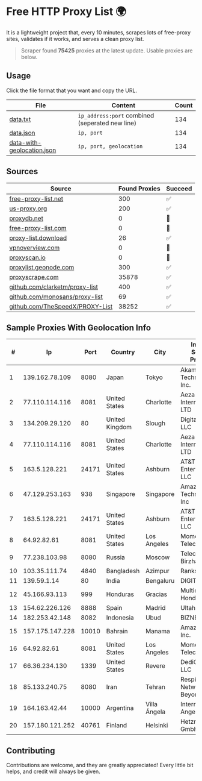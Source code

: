 
# Free HTTP Proxy List 🌍

It is a lightweight project that, every 10 minutes, scrapes lots of free-proxy sites, validates if it works, and serves a clean proxy list.


> Scraper found **75425** proxies at the latest update. Usable proxies are below.

## Usage

Click the file format that you want and copy the URL.


|File|Content|Count|
|----|-------|-----|
|[data.txt](https://raw.githubusercontent.com/themiralay/Proxy-List-World/master/data.txt)|`ip_address:port` combined (seperated new line)|134|
|[data.json](https://raw.githubusercontent.com/themiralay/Proxy-List-World/master/data.json)|`ip, port`|134|
|[data-with-geolocation.json](https://raw.githubusercontent.com/themiralay/Proxy-List-World/master/data-with-geolocation.json)|`ip, port, geolocation`|134|

## Sources

|Source|Found Proxies|Succeed|
|------|-------------|-------|
|[free-proxy-list.net](https://free-proxy-list.net)|300|✅|
|[us-proxy.org](https://www.us-proxy.org)|200|✅|
|[proxydb.net](http://proxydb.net)|0|🚫|
|[free-proxy-list.com](https://free-proxy-list.com/?page=&port=&type%5B%5D=http&type%5B%5D=https&up_time=0&search=Search)|0|🚫|
|[proxy-list.download](https://www.proxy-list.download/HTTP)|26|✅|
|[vpnoverview.com](https://vpnoverview.com/privacy/anonymous-browsing/free-proxy-servers)|0|🚫|
|[proxyscan.io](https://www.proxyscan.io)|0|🚫|
|[proxylist.geonode.com](https://proxylist.geonode.com/api/proxy-list?limit=300&page=1&sort_by=lastChecked&sort_type=desc&protocols=http,https)|300|✅|
|[proxyscrape.com](https://api.proxyscrape.com/v2/?request=displayproxies&protocol=http&timeout=10000&country=all&ssl=all&anonymity=all)|35878|✅|
|[github.com/clarketm/proxy-list](https://raw.githubusercontent.com/clarketm/proxy-list/master/proxy-list-raw.txt)|400|✅|
|[github.com/monosans/proxy-list](https://raw.githubusercontent.com/monosans/proxy-list/main/proxies/http.txt)|69|✅|
|[github.com/TheSpeedX/PROXY-List](https://raw.githubusercontent.com/TheSpeedX/PROXY-List/master/http.txt)|38252|✅|


## Sample Proxies With Geolocation Info

|#|Ip|Port|Country|City|Internet Service Provider|
|-|--|----|-------|----|-------------------------|
|1|139.162.78.109|8080|Japan|Tokyo|Akamai Technologies, Inc.|
|2|77.110.114.116|8081|United States|Charlotte|Aeza International LTD|
|3|134.209.29.120|80|United Kingdom|Slough|DigitalOcean, LLC|
|4|77.110.114.116|8081|United States|Charlotte|Aeza International LTD|
|5|163.5.128.221|24171|United States|Ashburn|AT&T Enterprises, LLC|
|6|47.129.253.163|938|Singapore|Singapore|Amazon Technologies Inc|
|7|163.5.128.221|24171|United States|Ashburn|AT&T Enterprises, LLC|
|8|64.92.82.61|8081|United States|Los Angeles|Momentum Telecom, Inc.|
|9|77.238.103.98|8080|Russia|Moscow|Telecom-Birzha, LLC|
|10|103.35.111.74|4840|Bangladesh|Azimpur|Ranks ITT|
|11|139.59.1.14|80|India|Bengaluru|DIGITALOCEAN|
|12|45.166.93.113|999|Honduras|Gracias|Multicable De Honduras|
|13|154.62.226.126|8888|Spain|Madrid|Ultahost, Inc.|
|14|182.253.42.148|8082|Indonesia|Ubud|BIZNET|
|15|157.175.147.228|10010|Bahrain|Manama|Amazon.com, Inc.|
|16|64.92.82.61|8081|United States|Los Angeles|Momentum Telecom, Inc.|
|17|66.36.234.130|1339|United States|Revere|DediOutlet, LLC|
|18|85.133.240.75|8080|Iran|Tehran|Respina Networks & Beyond PJSC|
|19|164.163.42.44|10000|Argentina|Villa Ángela|Interret Villa Angela SRL|
|20|157.180.121.252|40761|Finland|Helsinki|Hetzner Online GmbH|



## Contributing

Contributions are welcome, and they are greatly appreciated! Every
little bit helps, and credit will always be given.

